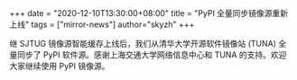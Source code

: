 +++
date = "2020-12-10T13:30:00+08:00"
title = "PyPI 全量同步镜像源重新上线"
tags = ["mirror-news"]
author="skyzh"
+++

继 SJTUG 镜像源智能缓存上线后，我们从清华大学开源软件镜像站 (TUNA) 全量同步了 PyPI 软件源。感谢上海交通大学网络信息中心和 TUNA 的支持。欢迎大家继续使用 PyPI 镜像源。
